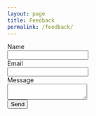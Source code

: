 ```yaml
---
layout: page
title: Feedback
permalink: /feedback/
---
```

<body>
<form action="https://formspree.io/xyynbvap" class = form method="POST">
	<div class = "text-container">
		<label> Name </label><br>
		<input class = "text-entry" type="text" name="name" required>
	</div>
	<div class = "text-container">
		<label>Email</label><br>
		<input class = "text-entry" type="text" name="_replyto" required>
	</div>
	<div class = "text-container">
		<label>Message</label><br>
		<textarea class = "text-entry" name="message" required></textarea>
	</div>
	<div class = "text-container">
	  	<button class = "btn btn-sm z-depth-0" type="submit" role="button">Send</button>
	</div>
</form>
</body>
